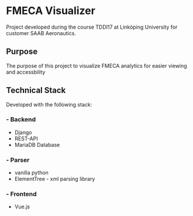 # FMECA Visualizer
Project developed during the course TDDI17 at Linköping University for customer SAAB Aeronautics. 

## Purpose
The purpose of this project to visualize FMECA analytics for easier viewing and accessbility

## Technical Stack
Developed with the following stack:
### - Backend
-   Django
-   REST-API
-   MariaDB Database
  
### - Parser
-   vanilla python
-   ElementTree - xml parsing library

### - Frontend
-   Vue.js
